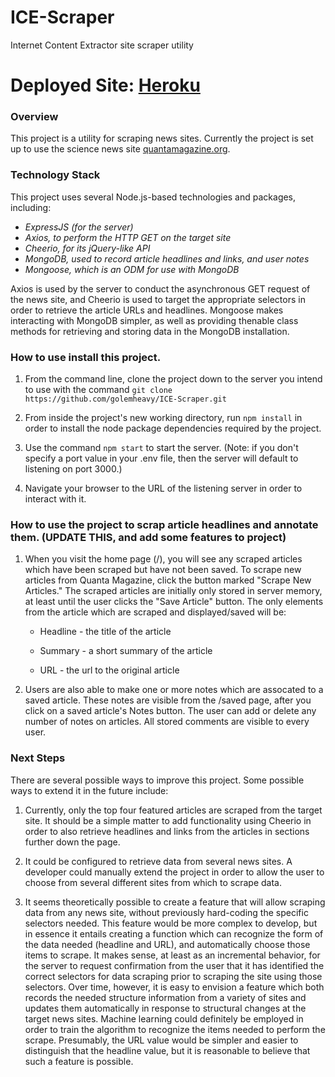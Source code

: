 # ICE-Scraper
Internet Content Extractor site scraper utility

# Deployed Site: [Heroku](https://ice-scraper.herokuapp.com/)
### Overview

This project is a utility for scraping news sites. Currently the project is set up to use the science news site [quantamagazine.org](https://www.quantamagazine.org/).

### Technology Stack

This project uses several Node.js-based technologies and packages, including:

* *ExpressJS (for the server)*
* *Axios, to perform the HTTP GET on the target site*
* *Cheerio, for its jQuery-like API*
* *MongoDB, used to record article headlines and links, and user notes*
* *Mongoose, which is an ODM for use with MongoDB*

Axios is used by the server to conduct the asynchronous GET request of the news site, and Cheerio is used to target the appropriate selectors in order to retrieve the article URLs and headlines. Mongoose makes interacting with MongoDB simpler, as well as providing thenable class methods for retrieving and storing data in the MongoDB installation.

### How to use install this project.

1. From the command line, clone the project down to the server you intend to use with the command `git clone https://github.com/golemheavy/ICE-Scraper.git`

2. From inside the project's new working directory, run `npm install` in order to install the node package dependencies required by the project.

3. Use the command `npm start` to start the server. (Note: if you don't specify a port value in your .env file, then the server will default to listening on port 3000.)

4. Navigate your browser to the URL of the listening server in order to interact with it.

### How to use the project to scrap article headlines and annotate them. (UPDATE THIS, and add some features to project)

  1. When you visit the home page (/), you will see any scraped articles which have been scraped but have not been saved. To scrape new articles from Quanta Magazine, click the button marked "Scrape New Articles." The scraped articles are initially only stored in server memory, at least until the user clicks the "Save Article" button. The only elements from the article which are scraped and displayed/saved will be:
  
     * Headline - the title of the article

     * Summary - a short summary of the article

     * URL - the url to the original article

  2. Users are also able to make one or more notes which are assocated to a saved article. These notes are visible from the /saved page, after you click on a saved article's Notes button. The user can add or delete any number of notes on articles. All stored comments are visible to every user.

### Next Steps

There are several possible ways to improve this project. Some possible ways to extend it in the future include:

1. Currently, only the top four featured articles are scraped from the target site. It should be a simple matter to add functionality using Cheerio in order to also retrieve headlines and links from the articles in sections further down the page.

2. It could be configured to retrieve data from several news sites. A developer could manually extend the project in order to allow the user to choose from several different sites from which to scrape data.

3. It seems theoretically possible to create a feature that will allow scraping data from any news site, without previously hard-coding the specific selectors needed. This feature would be more complex to develop, but in essence it entails creating a function which can recognize the form of the data needed (headline and URL), and automatically choose those items to scrape. It makes sense, at least as an incremental behavior, for the server to request confirmation from the user that it has identified the correct selectors for data scraping prior to scraping the site using those selectors. Over time, however, it is easy to envision a feature which both records the needed structure information from a variety of sites and updates them automatically in response to structural changes at the target news sites. Machine learning could definitely be employed in order to train the algorithm to recognize the items needed to perform the scrape. Presumably, the URL value would be simpler and easier to distinguish that the headline value, but it is reasonable to believe that such a feature is possible.
